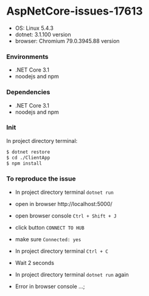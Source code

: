 # AspNetCore-issues-17613
- OS: Linux 5.4.3
- dotnet: 3.1.100 version
- browser: Chromium 79.0.3945.88 version

### Environments
- .NET Core 3.1
- noodejs and npm

### Dependencies
- .NET Core 3.1
- noodejs and npm

### Init
In project directory terminal:
```bash
$ dotnet restore
$ cd ./ClientApp
$ npm install
```

### To reproduce the issue
- In project directory terminal `dotnet run`

- open in browser http://localhost:5000/

- open browser console `Ctrl + Shift + J `
- click button `CONNECT TO HUB`

- make sure `Connected: yes`

- In project directory terminal `Ctrl + C`

- Wait 2 seconds

- In project directory terminal `dotnet run` again

- Error in browser console ...;

